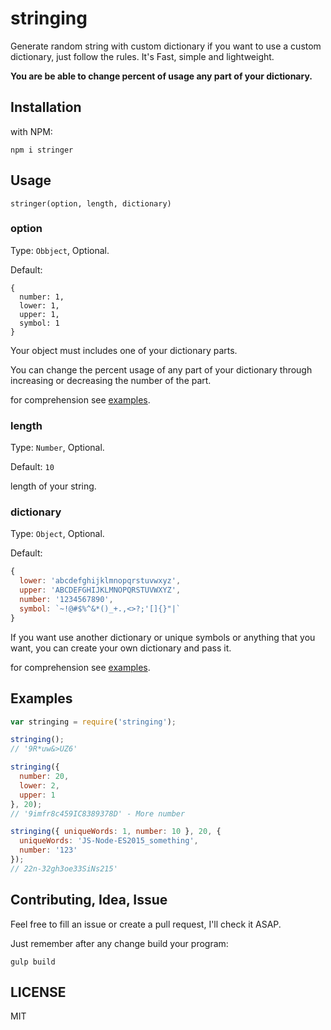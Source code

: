 # stringing

Generate random string with custom dictionary if you want to use a custom dictionary, just follow the rules. It's Fast, simple and lightweight.

**You are be able to change percent of usage any part of your dictionary.**

## Installation

with NPM:

`npm i stringer`

## Usage

`stringer(option, length, dictionary)`

### option

Type: `Obbject`, Optional.

Default:

```
{
  number: 1,
  lower: 1,
  upper: 1,
  symbol: 1
}
```

Your object must includes one of your dictionary parts.

You can change the percent usage of any part of your dictionary through increasing or decreasing the number of the part.

for comprehension see [examples](#examples).

### length

Type: `Number`, Optional.

Default: `10`

length of your string.

### dictionary

Type: `Object`, Optional.

Default:

```javascript
{
  lower: 'abcdefghijklmnopqrstuvwxyz',
  upper: 'ABCDEFGHIJKLMNOPQRSTUVWXYZ',
  number: '1234567890',
  symbol: `~!@#$%^&*()_+.,<>?;'[]{}"|`
}
```

If you want use another dictionary or unique symbols or anything that you want, you can create your own dictionary and pass it.

for comprehension see [examples](#examples).

## Examples

```javascript
var stringing = require('stringing');

stringing();
// '9R*uw&>UZ6'

stringing({
  number: 20,
  lower: 2,
  upper: 1
}, 20);
// '9imfr8c459IC8389378D' - More number

stringing({ uniqueWords: 1, number: 10 }, 20, {
  uniqueWords: 'JS-Node-ES2015_something',
  number: '123'
});
// 22n-32gh3oe33SiNs215'
```

## Contributing, Idea, Issue

Feel free to fill an issue or create a pull request, I'll check it ASAP.

Just remember after any change build your program:

`gulp build`

## LICENSE

MIT
